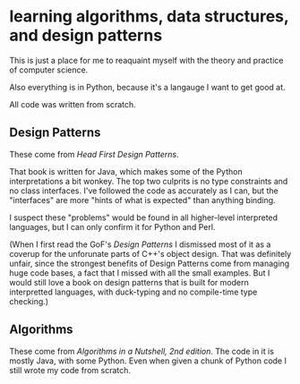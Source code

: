 # learning algorithms, data structures, and design patterns

This is just a place for me to reaquaint myself with the theory and practice of computer science.

Also everything is in Python, because it's a langauge I want to get good at.

All code was written from scratch.

## Design Patterns

These come from *Head First Design Patterns*.

That book is written for Java, which makes some of the Python interpretations a bit wonkey. The top two culprits is no type constraints and no class interfaces. I've followed the code as accurately as I can, but the "interfaces" are more "hints of what is expected" than anything binding.

I suspect these "problems" would be found in all higher-level interpreted languages, but I can only confirm it for Python and Perl.

(When I first read the GoF's *Design Patterns* I dismissed most of it as a coverup for the unforunate parts of C++'s object design. That was definitely unfair, since the strongest benefits of Design Patterns come from managing huge code bases, a fact that I missed with all the small examples. But I would still love a book on design patterns that is built for modern interpretted languages, with duck-typing and no compile-time type checking.)

## Algorithms

These come from *Algorithms in a Nutshell, 2nd edition*. The code in it is mostly Java, with some Python. Even when given a chunk of Python code I still wrote my code from scratch.

